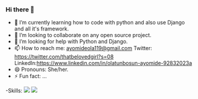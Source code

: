 ### Hi there 👋

- 🌱 I’m currently learning how to code with python and also use Django and all it's framework.
- 👯 I’m looking to collaborate on any open source project.
- 🤔 I’m looking for help with Python and Django.
- 📫 How to reach me: ayomideola119@gmail.com
Twitter: https://twitter.com/thatbelovedgirl?s=08
LinkedIn:https://www.linkedin.com/in/olatunbosun-ayomide-92832023a
- 😄 Pronouns: She/her.
- ⚡ Fun fact: ...


-Skills:
 ![](https://img.shields.io/badge/Code-python-informational?style=flat&logo=python&logoColor=white&color=4AB197)
 ![](https://img.shields.io/badge/Code-django-informational?style=flat&logo=django&logoColor=white&color=4AB197)

